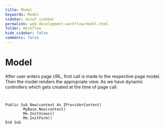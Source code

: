 ```yaml
---
title: Model
keywords: Model
sidebar: mvcwf_sidebar
permalink: web-development-workflow/model.html
folder: Workflow
hide_sidebar: false
comments: false
---
```




#  Model

After user enters page URL, first call is made to the respective page model. Then the model renders the appropriate view. As we have dynamic controllers which gets created at the time of page call.


```


Public Sub New(context As IProviderContext)
        MyBase.New(context)
        Me.InitViews()
        Me.InitForm()
End Sub

```

